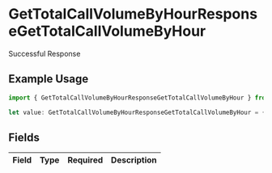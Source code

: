 # GetTotalCallVolumeByHourResponseGetTotalCallVolumeByHour

Successful Response

## Example Usage

```typescript
import { GetTotalCallVolumeByHourResponseGetTotalCallVolumeByHour } from "syllable-sdk/models/operations";

let value: GetTotalCallVolumeByHourResponseGetTotalCallVolumeByHour = {};
```

## Fields

| Field       | Type        | Required    | Description |
| ----------- | ----------- | ----------- | ----------- |